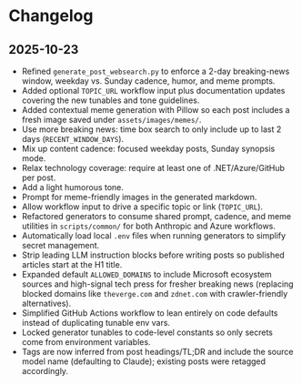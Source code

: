 # Changelog

## 2025-10-23
- Refined `generate_post_websearch.py` to enforce a 2-day breaking-news window, weekday vs. Sunday cadence, humor, and meme prompts.
- Added optional `TOPIC_URL` workflow input plus documentation updates covering the new tunables and tone guidelines.
- Added contextual meme generation with Pillow so each post includes a fresh image saved under `assets/images/memes/`.
- Use more breaking news: time box search to only include up to last 2 days (`RECENT_WINDOW_DAYS`).
- Mix up content cadence: focused weekday posts, Sunday synopsis mode.
- Relax technology coverage: require at least one of .NET/Azure/GitHub per post.
- Add a light humorous tone.
- Prompt for meme-friendly images in the generated markdown.
- Allow workflow input to drive a specific topic or link (`TOPIC_URL`).
- Refactored generators to consume shared prompt, cadence, and meme utilities in `scripts/common/` for both Anthropic and Azure workflows.
- Automatically load local `.env` files when running generators to simplify secret management.
- Strip leading LLM instruction blocks before writing posts so published articles start at the H1 title.
- Expanded default `ALLOWED_DOMAINS` to include Microsoft ecosystem sources and high-signal tech press for fresher breaking news (replacing blocked domains like `theverge.com` and `zdnet.com` with crawler-friendly alternatives).
- Simplified GitHub Actions workflow to lean entirely on code defaults instead of duplicating tunable env vars.
- Locked generator tunables to code-level constants so only secrets come from environment variables.
- Tags are now inferred from post headings/TL;DR and include the source model name (defaulting to Claude); existing posts were retagged accordingly.

